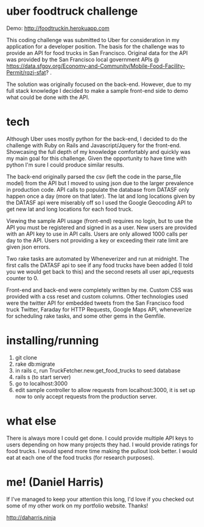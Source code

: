 # uber foodtruck challenge

Demo: http://foodtruckin.herokuapp.com

This coding challenge was submitted to Uber for consideration in my application
for a developer position. The basis for the challenge was to provide an API for
food trucks in San Francisco. Original data for the API was provided by
the San Francisco local government APIs @ https://data.sfgov.org/Economy-and-Community/Mobile-Food-Facility-Permit/rqzj-sfat? .

The solution was originally focused on the back-end. However, due to my full stack
knowledge I decided to make a sample front-end side to demo what could be
done with the API.

# tech

Although Uber uses mostly python for the back-end, I decided to do the challenge
with Ruby on Rails and Javascript/Jquery for the front-end. Showcasing the full
depth of my knowledge comfortably and quickly was my main goal for this challenge.
Given the opportunity to have time with python I'm sure I could produce similar results.

The back-end originally parsed the csv (left the code in the parse_file model) from the API but I moved to using json due to the larger prevalence in production code. API calls to
populate the database from DATASF only happen once a day (more on that later). The lat and long locations given by the DATASF api were miserably off so I used the Google Geocoding API
to get new lat and long locations for each food truck.

Viewing the sample API usage (front-end) requires no login, but to use the API you must be registered and signed in as a user. New users are provided with an API key to use in API
calls. Users are only allowed 1000 calls per day to the API. Users not providing a key
or exceeding their rate limit are given json errors.

Two rake tasks are automated by Wheneverizer and run at midnight. The first calls the
DATASF api to see if any food trucks have been added (I told you we would get back to this) and the second resets all user api_requests counter to 0.

Front-end and back-end were completely written by me. Custom CSS was provided with
a css reset and custom columns. Other technologies used were the twitter API for embedded
tweets from the San Francisco food truck Twitter, Faraday for HTTP Requests, Google Maps API,
wheneverize for scheduling rake tasks, and some other gems in the Gemfile.

# installing/running
1. git clone
2. rake db:migrate
3. in rails c, run TruckFetcher.new.get_food_trucks to seed database
4. rails s (to start server)
5. go to localhost:3000
6. edit sample controller to allow requests from localhost:3000, it is set up
now to only accept requests from the production server.

# what else

There is always more I could get done. I could provide multiple API keys to users depending
on how many projects they had. I would provide ratings for food trucks. I would spend more time making the pullout look better. I would eat at each one of the food trucks (for research purposes).

# me! (Daniel Harris)

If I've managed to keep your attention this long, I'd love if you checked out some of my
other work on my portfolio website. Thanks!

http://daharris.ninja
